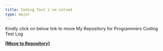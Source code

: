 ```yaml
---
title: Coding Test i've solved
type: major
---
```


Kindly click on below link to move My Repository for Programmers Coding Test Log

[**[Move to Repository]**](https://github.com/HyunsooZo/Programmers/tree/main/%ED%94%84%EB%A1%9C%EA%B7%B8%EB%9E%98%EB%A8%B8%EC%8A%A4)